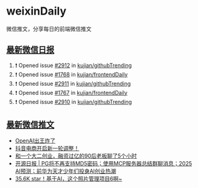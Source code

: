 # weixinDaily
微信推文，分享每日的前端微信推文

## [最新微信日报](https://github.com/kujian/weixinDaily/issues)

<!--START_SECTION:activity-->
1. ❗ Opened issue [#2912](https://github.com/kujian/githubTrending/issues/2912) in [kujian/githubTrending](https://github.com/kujian/githubTrending)
2. ❗ Opened issue [#1768](https://github.com/kujian/frontendDaily/issues/1768) in [kujian/frontendDaily](https://github.com/kujian/frontendDaily)
3. ❗ Opened issue [#2911](https://github.com/kujian/githubTrending/issues/2911) in [kujian/githubTrending](https://github.com/kujian/githubTrending)
4. ❗ Opened issue [#1767](https://github.com/kujian/frontendDaily/issues/1767) in [kujian/frontendDaily](https://github.com/kujian/frontendDaily)
5. ❗ Opened issue [#2910](https://github.com/kujian/githubTrending/issues/2910) in [kujian/githubTrending](https://github.com/kujian/githubTrending)
<!--END_SECTION:activity-->


## [最新微信推文](https://weixin.qdkfweb.cn/)

<!-- BLOG-POST-LIST:START -->
- [OpenAI出王炸了](https://weixin.qdkfweb.cn/59891.html)
- [抖音电商开启新一轮调整！](https://weixin.qdkfweb.cn/59909.html)
- [和一个大二创业，融资过亿的90后老板聊了5个小时](https://weixin.qdkfweb.cn/59892.html)
- [开源日报 | PG将不再支持MD5密码；使用MCP服务器总结群聊消息；2025 AI预测；前华为天才少年们投身AI创业热潮](https://weixin.qdkfweb.cn/59930.html)
- [35.6K star！基于AI，这个照片管理项目6啊~](https://weixin.qdkfweb.cn/59928.html)
<!-- BLOG-POST-LIST:END -->